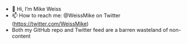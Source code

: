 - 👋 Hi, I’m Mike Weiss 
- 📫 How to reach me: \@WeissMike on Twitter (https://twitter.com/WeissMike)
- Both my GitHub repo and Twitter feed are a barren wasteland of non-content 

<!---
mcweiss/mcweiss is a ✨ special ✨ repository because its `README.md` (this file) appears on your GitHub profile.
You can click the Preview link to take a look at your changes.
--->
